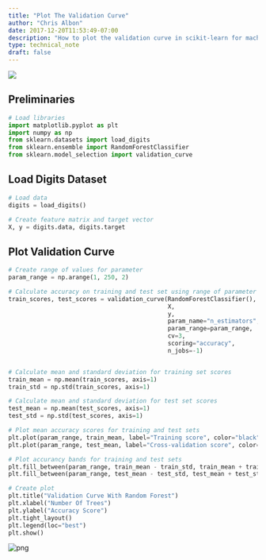 ```yaml
---
title: "Plot The Validation Curve"
author: "Chris Albon"
date: 2017-12-20T11:53:49-07:00
description: "How to plot the validation curve in scikit-learn for machine learning in Python."
type: technical_note
draft: false
---
```

<a alt="Plot The Validation Curve" href="https://machinelearningflashcards.com">
    <img src="/images/machine_learning_flashcards/Validation_Curve_print.png" class="flashcard center-block">
</a>

## Preliminaries


```python
# Load libraries
import matplotlib.pyplot as plt
import numpy as np
from sklearn.datasets import load_digits
from sklearn.ensemble import RandomForestClassifier
from sklearn.model_selection import validation_curve
```

## Load Digits Dataset


```python
# Load data
digits = load_digits()

# Create feature matrix and target vector
X, y = digits.data, digits.target
```

## Plot Validation Curve


```python
# Create range of values for parameter
param_range = np.arange(1, 250, 2)

# Calculate accuracy on training and test set using range of parameter values
train_scores, test_scores = validation_curve(RandomForestClassifier(), 
                                             X, 
                                             y, 
                                             param_name="n_estimators", 
                                             param_range=param_range,
                                             cv=3, 
                                             scoring="accuracy", 
                                             n_jobs=-1)


# Calculate mean and standard deviation for training set scores
train_mean = np.mean(train_scores, axis=1)
train_std = np.std(train_scores, axis=1)

# Calculate mean and standard deviation for test set scores
test_mean = np.mean(test_scores, axis=1)
test_std = np.std(test_scores, axis=1)

# Plot mean accuracy scores for training and test sets
plt.plot(param_range, train_mean, label="Training score", color="black")
plt.plot(param_range, test_mean, label="Cross-validation score", color="dimgrey")

# Plot accurancy bands for training and test sets
plt.fill_between(param_range, train_mean - train_std, train_mean + train_std, color="gray")
plt.fill_between(param_range, test_mean - test_std, test_mean + test_std, color="gainsboro")

# Create plot
plt.title("Validation Curve With Random Forest")
plt.xlabel("Number Of Trees")
plt.ylabel("Accuracy Score")
plt.tight_layout()
plt.legend(loc="best")
plt.show()
```


![png](plot_the_validation_curve_files/plot_the_validation_curve_7_0.png)

